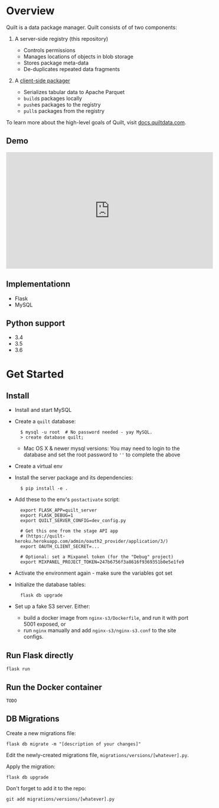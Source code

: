 # Overview
Quilt is a data package manager. Quilt consists of of two components:
1. A server-side registry (this repository)
    - Controls permissions
    - Manages locations of objects in blob storage
    - Stores package meta-data
    - De-duplicates repeated data fragments
    
2. A [client-side packager](https://github.com/quiltdata/quilt)
    - Serializes tabular data to Apache Parquet
    - `build`s packages locally
    - `push`es packages to the registry
    - `pull`s packages from the registry
    
To learn more about the high-level goals of Quilt, visit [docs.quiltdata.com](https://docs.quiltdata.com/).

## Demo
<iframe width="560" height="315" src="https://www.youtube.com/embed/bKIV1GUVLPc" frameborder="0" allowfullscreen></iframe>

## Implementationn
* Flask
* MySQL

## Python support
- 3.4
- 3.5
- 3.6

# Get Started
## Install
* Install and start MySQL
* Create a `quilt` database:

        $ mysql -u root  # No password needed - yay MySQL.
        > create database quilt;

  * Mac OS X & newer mysql versions: You may need to login to the database and set the root password to `''` to complete the above

* Create a virtual env
* Install the server package and its dependencies:

        $ pip install -e .

* Add these to the env's `postactivate` script:

        export FLASK_APP=quilt_server
        export FLASK_DEBUG=1
        export QUILT_SERVER_CONFIG=dev_config.py

        # Get this one from the stage API app
        # (https://quilt-heroku.herokuapp.com/admin/oauth2_provider/application/3/)
        export OAUTH_CLIENT_SECRET=...

        # Optional: set a Mixpanel token (for the "Debug" project)
        export MIXPANEL_PROJECT_TOKEN=247b6756f3a8616f9369351b0e5e1fe9

* Activate the environment again - make sure the variables got set
* Initialize the database tables:

        flask db upgrade
* Set up a fake S3 server. Either:
    * build a docker image from `nginx-s3/Dockerfile`, and run it with port 5001 exposed, or
    * run `nginx` manually and add `nginx-s3/nginx-s3.conf` to the site configs.

## Run Flask directly

    flask run

## Run the Docker container

    TODO

## DB Migrations
Create a new migrations file:

    flask db migrate -m "[description of your changes]"

Edit the newly-created migrations file, `migrations/versions/[whatever].py`.

Apply the migration:

    flask db upgrade

Don't forget to add it to the repo:

    git add migrations/versions/[whatever].py
